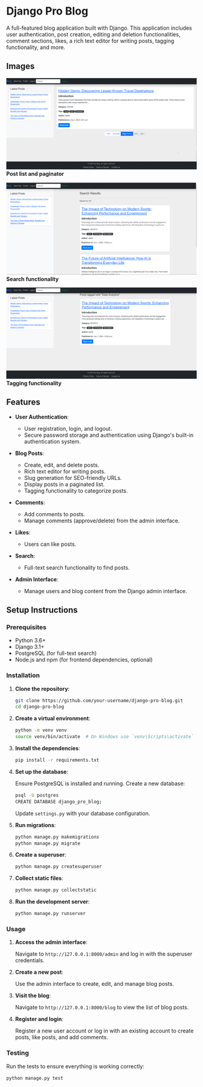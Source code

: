 # Django Pro Blog

A full-featured blog application built with Django. This application includes user authentication, post creation, editing and deletion functionalities, comment sections, likes, a rich text editor for writing posts, tagging functionality, and more.

## Images

![Blog-post-paginator image](https://github.com/Danogbans/Django-blog/blob/main/blog-post-pagination.png)
**Post list and paginator** 

![Blog-post-paginator image](https://github.com/Danogbans/Django-blog/blob/main/search-function.png)
**Search functionality** 

![Blog-post-paginator image](https://github.com/Danogbans/Django-blog/blob/main/tagged-post.png)
**Tagging functionality** 


## Features

- **User Authentication**: 
  - User registration, login, and logout.
  - Secure password storage and authentication using Django's built-in authentication system.
  
- **Blog Posts**:
  - Create, edit, and delete posts.
  - Rich text editor for writing posts.
  - Slug generation for SEO-friendly URLs.
  - Display posts in a paginated list.
  - Tagging functionality to categorize posts.

- **Comments**:
  - Add comments to posts.
  - Manage comments (approve/delete) from the admin interface.

- **Likes**:
  - Users can like posts.

- **Search**:
  - Full-text search functionality to find posts.

- **Admin Interface**:
  - Manage users and blog content from the Django admin interface.

## Setup Instructions

### Prerequisites

- Python 3.6+
- Django 3.1+
- PostgreSQL (for full-text search)
- Node.js and npm (for frontend dependencies, optional)

### Installation

1. **Clone the repository**:

    ```sh
    git clone https://github.com/your-username/django-pro-blog.git
    cd django-pro-blog
    ```

2. **Create a virtual environment**:

    ```sh
    python -m venv venv
    source venv/bin/activate  # On Windows use `venv\Scripts\activate`
    ```

3. **Install the dependencies**:

    ```sh
    pip install -r requirements.txt
    ```

4. **Set up the database**:

    Ensure PostgreSQL is installed and running. Create a new database:

    ```sh
    psql -U postgres
    CREATE DATABASE django_pro_blog;
    ```

    Update `settings.py` with your database configuration.

5. **Run migrations**:

    ```sh
    python manage.py makemigrations
    python manage.py migrate
    ```

6. **Create a superuser**:

    ```sh
    python manage.py createsuperuser
    ```

7. **Collect static files**:

    ```sh
    python manage.py collectstatic
    ```

8. **Run the development server**:

    ```sh
    python manage.py runserver
    ```

### Usage

1. **Access the admin interface**:

    Navigate to `http://127.0.0.1:8000/admin` and log in with the superuser credentials.

2. **Create a new post**:

    Use the admin interface to create, edit, and manage blog posts.

3. **Visit the blog**:

    Navigate to `http://127.0.0.1:8000/blog` to view the list of blog posts.

4. **Register and login**:

    Register a new user account or log in with an existing account to create posts, like posts, and add comments.

### Testing

Run the tests to ensure everything is working correctly:

```sh
python manage.py test
